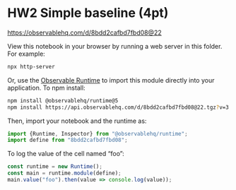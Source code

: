 # HW2 Simple baseline (4pt)

https://observablehq.com/d/8bdd2cafbd7fbd08@22

View this notebook in your browser by running a web server in this folder. For
example:

~~~sh
npx http-server
~~~

Or, use the [Observable Runtime](https://github.com/observablehq/runtime) to
import this module directly into your application. To npm install:

~~~sh
npm install @observablehq/runtime@5
npm install https://api.observablehq.com/d/8bdd2cafbd7fbd08@22.tgz?v=3
~~~

Then, import your notebook and the runtime as:

~~~js
import {Runtime, Inspector} from "@observablehq/runtime";
import define from "8bdd2cafbd7fbd08";
~~~

To log the value of the cell named “foo”:

~~~js
const runtime = new Runtime();
const main = runtime.module(define);
main.value("foo").then(value => console.log(value));
~~~
